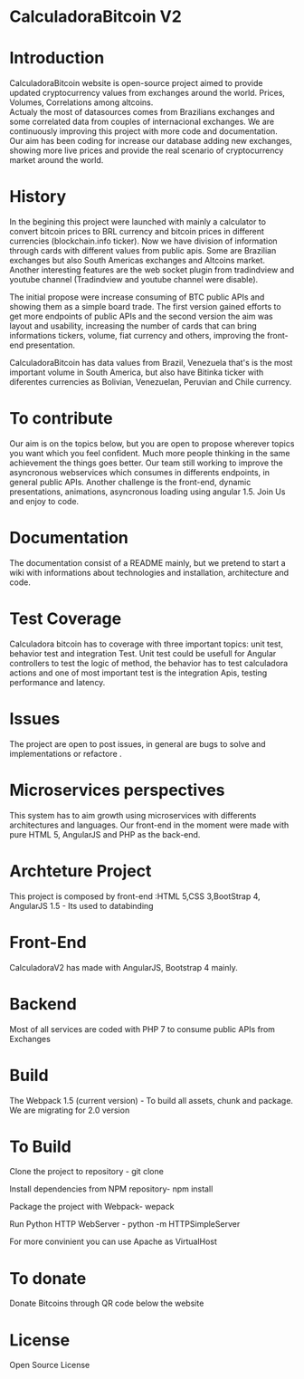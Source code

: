 # CalculadoraBitcoin V2
# Introduction

 CalculadoraBitcoin website is open-source project aimed to provide updated cryptocurrency values from  exchanges around the world. Prices, Volumes, Correlations among altcoins.  
 Actualy the most of datasources comes from Brazilians exchanges and some correlated data from couples of internacional exchanges. We are continuously improving this project with more code and documentation.   
Our aim has been coding for increase our database adding new exchanges, showing more live prices and provide the real scenario of cryptocurrency market around the world.
  
# History 

 In the begining this project were launched with mainly a calculator to convert bitcoin prices to BRL currency and bitcoin prices in different currencies (blockchain.info ticker). Now we have division of information through cards with different values from  public apis. Some are Brazilian exchanges but also  South  Americas exchanges and Altcoins market. Another interesting features are the web socket plugin from tradindview and youtube channel (Tradindview and youtube channel were disable).
 
The initial propose were increase consuming of BTC public APIs and showing them as a simple board trade. The first version gained efforts to get more endpoints of public APIs and the second version the aim was layout and usability, increasing the number of cards that can bring informations tickers, volume, fiat currency and others, improving the front-end presentation.
 
 CalculadoraBitcoin has data values from Brazil, Venezuela that's is the most important volume in South America, but also have Bitinka ticker with diferentes currencies as Bolivian, Venezuelan, Peruvian and Chile currency. 

# To contribute

Our aim is on the topics below, but you are open to propose wherever topics you want which you feel confident. Much more people thinking in the same achievement the things goes better. Our team still working to improve the asyncronous webservices which consumes in differents endpoints, in general public APIs. Another challenge is the front-end, dynamic presentations, animations, asyncronous loading using angular 1.5. Join Us and enjoy to code.

# Documentation 
The documentation consist of a README mainly, but we pretend to start a wiki with informations about technologies and installation, architecture and code.

# Test Coverage
Calculadora bitcoin has to coverage with three important topics: unit test, behavior test and integration Test.
Unit test could be usefull for Angular controllers to test the logic of method, the behavior has to test calculadora actions and one of most important test is the integration Apis, testing performance and latency.

# Issues 
The project are open to post issues, in general are bugs to solve and implementations or refactore . 

# Microservices perspectives
This system has to aim growth using microservices with differents architectures and languages. Our front-end in the moment were made with pure HTML 5, AngularJS and PHP as the back-end. 

# Archteture Project

This project is composed by front-end :HTML 5,CSS 3,BootStrap 4, AngularJS 1.5 - Its used to databinding   

# Front-End
CalculadoraV2 has made with AngularJS, Bootstrap 4 mainly.

# Backend
Most of all services are coded with PHP 7 to consume public APIs from Exchanges

# Build 
The Webpack 1.5 (current version) - To build all assets, chunk and package. 
We are migrating for 2.0 version

# To Build

Clone the project to repository -  git clone <project> 

Install dependencies from NPM repository- npm install

Package the project with Webpack- wepack

Run Python HTTP WebServer - python -m HTTPSimpleServer

For more convinient you can use Apache as VirtualHost

# To donate
Donate Bitcoins through QR code below the website

# License
Open Source License
